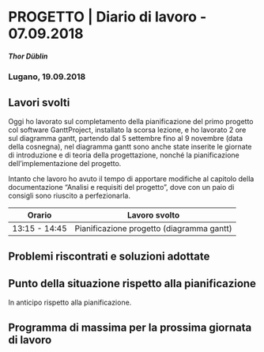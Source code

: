 # PROGETTO | Diario di lavoro - 07.09.2018
##### Thor Düblin
### Lugano, 19.09.2018

## Lavori svolti

Oggi ho lavorato sul completamento della pianificazione del primo progetto col software 
GanttProject, installato la scorsa lezione, e ho lavorato 2 ore sul diagramma gantt, partendo 
dal 5 settembre fino al 9 novembre (data della cosnegna), nel diagramma gantt sono anche state inserite 
le giornate di introduzione e di teoria della progettazione, nonché la pianificazione dell’implementazione del progetto.

Intanto che lavoro ho avuto il tempo di apportare modifiche al capitolo della documentazione 
“Analisi e requisiti del progetto”, dove con un paio di consigli sono riuscito a perfezionarla.


|Orario        |Lavoro svolto                                 |
|--------------|----------------------------------------------|
|13:15 - 14:45 |Pianificazione progetto (diagramma gantt)     |

##  Problemi riscontrati e soluzioni adottate

##  Punto della situazione rispetto alla pianificazione

In anticipo rispetto alla pianificazione.

## Programma di massima per la prossima giornata di lavoro